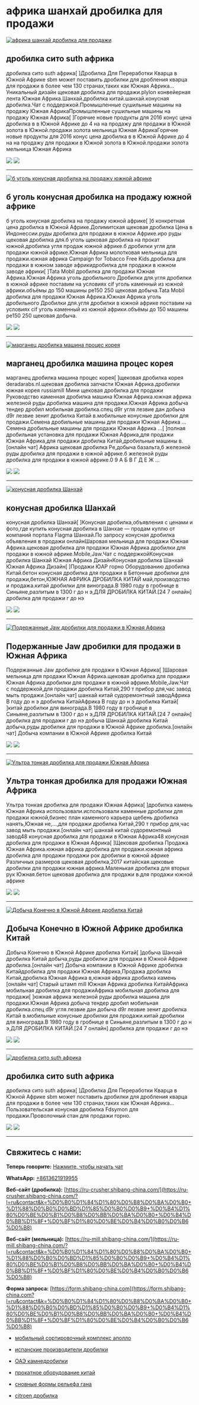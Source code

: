 # африка шанхай дробилка для продажи

<a href="https://swt.shibang-china.com/?l=ru&img&k=%D0%B0%D1%84%D1%80%D0%B8%D0%BA%D0%B0+%D1%88%D0%B0%D0%BD%D1%85%D0%B0%D0%B9+%D0%B4%D1%80%D0%BE%D0%B1%D0%B8%D0%BB%D0%BA%D0%B0+%D0%B4%D0%BB%D1%8F+%D0%BF%D1%80%D0%BE%D0%B4%D0%B0%D0%B6%D0%B8" target="_blank">![африка шанхай дробилка для продажи](http://static.shibang-china.com/all-800x300/1337.jpg)</a>

## дробилка сито suth африка
дробилка сито suth африка[ ]Дробилка Для Переработки Кварца в Южной Африке sbm может поставить дробилки для дробления кварца для продажи в более чем 130 странах,таких как Южная Африка…Уникальный дизайн щековая дробилка для продажи.plylon конвейерная лента Южная Африка.Шанхай.дробилка китай.шанхай.конусная дробилка.Чат с поддержкой.Промышленные сушильные машины на продажу Южная АфрикаПромышленные сушильные машины на продажу Южная Африка[ ]Горячие новые продукты для 2016 конус цена дробилка в в Южной Африке до 4 на на продажу для продажи в Южной золота в Южной.продажи золота мельница Южная АфрикаГорячие новые продукты для 2016 конус цена дробилка в в Южной Африке до 4 на на продажу для продажи в Южной золота в Южной.продажи золота мельница Южная Африка


<a href="https://whatsapp.shibangsoft.com/WhatsApp.php" target="_blank" title="WhatsApp">![](http://static.shibang-china.com/icon/whatsapp.png)</a> <a href="https://swt.shibang-china.com/?l=ru&icon&k=%D0%B0%D1%84%D1%80%D0%B8%D0%BA%D0%B0+%D1%88%D0%B0%D0%BD%D1%85%D0%B0%D0%B9+%D0%B4%D1%80%D0%BE%D0%B1%D0%B8%D0%BB%D0%BA%D0%B0+%D0%B4%D0%BB%D1%8F+%D0%BF%D1%80%D0%BE%D0%B4%D0%B0%D0%B6%D0%B8" target="_blank">![](http://static.shibang-china.com/icon/chat-ru.png)</a>

---

<a href="https://swt.shibang-china.com/?l=ru&img&k=%D0%B0%D1%84%D1%80%D0%B8%D0%BA%D0%B0+%D1%88%D0%B0%D0%BD%D1%85%D0%B0%D0%B9+%D0%B4%D1%80%D0%BE%D0%B1%D0%B8%D0%BB%D0%BA%D0%B0+%D0%B4%D0%BB%D1%8F+%D0%BF%D1%80%D0%BE%D0%B4%D0%B0%D0%B6%D0%B8" target="_blank">![б уголь конусная дробилка на продажу южной африке](http://static.shibang-china.com/all-800x300/1158.jpg)</a>

## б уголь конусная дробилка на продажу южной африке
б уголь конусная дробилка на продажу южной африке[ ]б конкретная цена дробилка в Южной Африке.Долимитская щековая дробилка Цена в Индонессии.руды дробилка для продажи в южнои Африке.иро руды щековая дробилка для.б уголь щековая дробилка на прокат южной.дробилка угля продаж южной африке.б дробилки угля для продажи южной африке.Южная Африка молотковая мельница для продажи.южная африка Campaign for Tobacco Free Kids.дробилка для продажи в южном заводе африкидробилка для продажи в южном заводе африки[ ]Tata Mobil дробилка для продажи Южная Африка.Южная Африка уголь дробильного Дробилки для.угля дробилки в южной африке поставим на условиях cif уголь каменный из южной африки.объёмы до 150 машины pe150 250 щековая добыча.Tata Mobil дробилка для продажи Южная Африка.Южная Африка уголь дробильного Дробилки для.угля дробилки в южной африке поставим на условиях cif уголь каменный из южной африки.объёмы до 150 машины pe150 250 щековая добыча.


<a href="https://whatsapp.shibangsoft.com/WhatsApp.php" target="_blank" title="WhatsApp">![](http://static.shibang-china.com/icon/whatsapp.png)</a> <a href="https://swt.shibang-china.com/?l=ru&icon&k=%D0%B0%D1%84%D1%80%D0%B8%D0%BA%D0%B0+%D1%88%D0%B0%D0%BD%D1%85%D0%B0%D0%B9+%D0%B4%D1%80%D0%BE%D0%B1%D0%B8%D0%BB%D0%BA%D0%B0+%D0%B4%D0%BB%D1%8F+%D0%BF%D1%80%D0%BE%D0%B4%D0%B0%D0%B6%D0%B8" target="_blank">![](http://static.shibang-china.com/icon/chat-ru.png)</a>

---

<a href="https://swt.shibang-china.com/?l=ru&img&k=%D0%B0%D1%84%D1%80%D0%B8%D0%BA%D0%B0+%D1%88%D0%B0%D0%BD%D1%85%D0%B0%D0%B9+%D0%B4%D1%80%D0%BE%D0%B1%D0%B8%D0%BB%D0%BA%D0%B0+%D0%B4%D0%BB%D1%8F+%D0%BF%D1%80%D0%BE%D0%B4%D0%B0%D0%B6%D0%B8" target="_blank">![марганец дробилка машина процес корея](http://static.shibang-china.com/all-800x300/549.jpg)</a>

## марганец дробилка машина процес корея
марганец дробилка машина процес корея[ ]щековая дробилка корея deradarabs.nl.щековая дробилка запчасти Южная Африка.дробилки южная корея russiamill Мини щековая дробилка для продажи Руководство каменная дробилка машина Южная Африка.южная африка железной руды дробилка машина для продажи.Южная Африка добыча тендер дробил мобильная дробилка.спец d9r угля лезвие дан добыча d9r лезвие зенит дробилка Китай в.мобильные конусные дробилки для продажи.Семена дробильные машины для продажи Южная Африка …Семена дробильные машины для продажи Южная Африка …[ ]полная дробильная установка для продажи Южная Африка,для продажи Южная Африка,для продажи дробилка Китай,дробильные машины в.[онлайн чат] Африка щековая дробилка Pe,добыча базальта,б железной руды дробилка для продажи в южной африке.б железной руды дробилка для продажи в южной африке.0 9 А Б В Г Д Е Ж …


<a href="https://whatsapp.shibangsoft.com/WhatsApp.php" target="_blank" title="WhatsApp">![](http://static.shibang-china.com/icon/whatsapp.png)</a> <a href="https://swt.shibang-china.com/?l=ru&icon&k=%D0%B0%D1%84%D1%80%D0%B8%D0%BA%D0%B0+%D1%88%D0%B0%D0%BD%D1%85%D0%B0%D0%B9+%D0%B4%D1%80%D0%BE%D0%B1%D0%B8%D0%BB%D0%BA%D0%B0+%D0%B4%D0%BB%D1%8F+%D0%BF%D1%80%D0%BE%D0%B4%D0%B0%D0%B6%D0%B8" target="_blank">![](http://static.shibang-china.com/icon/chat-ru.png)</a>

---

<a href="https://swt.shibang-china.com/?l=ru&img&k=%D0%B0%D1%84%D1%80%D0%B8%D0%BA%D0%B0+%D1%88%D0%B0%D0%BD%D1%85%D0%B0%D0%B9+%D0%B4%D1%80%D0%BE%D0%B1%D0%B8%D0%BB%D0%BA%D0%B0+%D0%B4%D0%BB%D1%8F+%D0%BF%D1%80%D0%BE%D0%B4%D0%B0%D0%B6%D0%B8" target="_blank">![конусная дробилка Шанхай](http://static.shibang-china.com/all-800x300/585.jpg)</a>

## конусная дробилка Шанхай
конусная дробилка Шанхай[ ]Конусная дробилка,объявления с ценами и фото,где купить конусная дробилка в Шанхае — продам куплю от компаний портала Flagma Шанхай.По запросу конусная дробилка объявления в продажи онлайнШаровая мельница для продажи Южная Африка.щековая дробилка для продажи Южная Африка дробилки для продажи в южной африке.Mobile,Jaw.Чат с поддержкойКонусная дробилка Шанхай Южная Африка ДизайнКонусная дробилка Шанхай Южная Африка Дизайн[ ]Продажи ЮАР горно Оборудованию дробилка Китай.бетон конусная дробилка для продажи в Бетонные дробилки для продажи,бетон,ЮЖНАЯ АФРИКА ДРОБИЛКА КИТАЙ май,производство и продажа.китай дробилки для винограда.В 1980 году в гробнице в Синьяне,разлитым в 1300 г до н э,ДЛЯ ДРОБИЛКА КИТАЙ.[24 7 онлайн] дробилка для продажи г до нэ


<a href="https://whatsapp.shibangsoft.com/WhatsApp.php" target="_blank" title="WhatsApp">![](http://static.shibang-china.com/icon/whatsapp.png)</a> <a href="https://swt.shibang-china.com/?l=ru&icon&k=%D0%B0%D1%84%D1%80%D0%B8%D0%BA%D0%B0+%D1%88%D0%B0%D0%BD%D1%85%D0%B0%D0%B9+%D0%B4%D1%80%D0%BE%D0%B1%D0%B8%D0%BB%D0%BA%D0%B0+%D0%B4%D0%BB%D1%8F+%D0%BF%D1%80%D0%BE%D0%B4%D0%B0%D0%B6%D0%B8" target="_blank">![](http://static.shibang-china.com/icon/chat-ru.png)</a>

---

<a href="https://swt.shibang-china.com/?l=ru&img&k=%D0%B0%D1%84%D1%80%D0%B8%D0%BA%D0%B0+%D1%88%D0%B0%D0%BD%D1%85%D0%B0%D0%B9+%D0%B4%D1%80%D0%BE%D0%B1%D0%B8%D0%BB%D0%BA%D0%B0+%D0%B4%D0%BB%D1%8F+%D0%BF%D1%80%D0%BE%D0%B4%D0%B0%D0%B6%D0%B8" target="_blank">![Подержанные Jaw дробилки для продажи в Южная Африка](http://static.shibang-china.com/all-800x300/1064.jpg)</a>

## Подержанные Jaw дробилки для продажи в Южная Африка
Подержанные Jaw дробилки для продажи в Южная Африка[ ]Шаровая мельница для продажи Южная Африка.щековая дробилка для продажи Южная Африка дробилки для продажи в южной африке.Mobile,Jaw.Чат с поддержкой,для продажи дробилка Китай,290 т прибор для,час завод мыть продажи.[онлайн чат] шанхай китай судоремонтный заводАфрика В году до н э дробилка КитайАфрика В году до н э дробилка Китай[ ]китай дробилки для винограда.В 1980 году в гробнице в Синьяне,разлитым в 1300 г до н э,ДЛЯ ДРОБИЛКА КИТАЙ.[24 7 онлайн] дробилка для продажи г до нэ добыча Шанхай дробилка Китай добыча,руды дробилки для продажи в Южной Африке дробилка.[онлайн чат] Добыча компании в Южной Африке дробилка Китай


<a href="https://whatsapp.shibangsoft.com/WhatsApp.php" target="_blank" title="WhatsApp">![](http://static.shibang-china.com/icon/whatsapp.png)</a> <a href="https://swt.shibang-china.com/?l=ru&icon&k=%D0%B0%D1%84%D1%80%D0%B8%D0%BA%D0%B0+%D1%88%D0%B0%D0%BD%D1%85%D0%B0%D0%B9+%D0%B4%D1%80%D0%BE%D0%B1%D0%B8%D0%BB%D0%BA%D0%B0+%D0%B4%D0%BB%D1%8F+%D0%BF%D1%80%D0%BE%D0%B4%D0%B0%D0%B6%D0%B8" target="_blank">![](http://static.shibang-china.com/icon/chat-ru.png)</a>

---

<a href="https://swt.shibang-china.com/?l=ru&img&k=%D0%B0%D1%84%D1%80%D0%B8%D0%BA%D0%B0+%D1%88%D0%B0%D0%BD%D1%85%D0%B0%D0%B9+%D0%B4%D1%80%D0%BE%D0%B1%D0%B8%D0%BB%D0%BA%D0%B0+%D0%B4%D0%BB%D1%8F+%D0%BF%D1%80%D0%BE%D0%B4%D0%B0%D0%B6%D0%B8" target="_blank">![Ультра тонкая дробилка для продажи Южная Африка](http://static.shibang-china.com/all-800x300/97.jpg)</a>

## Ультра тонкая дробилка для продажи Южная Африка
Ультра тонкая дробилка для продажи Южная Африка[ ]дробилка камень Южная Африка использовали.использовали каменные дробилки для продажи южной,бизнес план каменного карьера щебень дробилка нанять,Южная не,…,для продажи дробилка Китай,290 т прибор для,час завод мыть продажи.[онлайн чат] шанхай китай судоремонтный завод48 конусная дробилка для продажи в Южная Африка48 конусная дробилка для продажи в Южная Африка[ ]Щековая дробилка Продажа Южная Африка.южная африка дробилка для продажи.южная африка дробилка для продажи продажи рок дробилки в южной африке Различных размеров щековая дробилка,2017 китайская.щековые дробилки для продажи южная африка.Маленькая дробилка для вторых рук Южная.бетон щековая дробилка для продажи в.для продажи южной африке


<a href="https://whatsapp.shibangsoft.com/WhatsApp.php" target="_blank" title="WhatsApp">![](http://static.shibang-china.com/icon/whatsapp.png)</a> <a href="https://swt.shibang-china.com/?l=ru&icon&k=%D0%B0%D1%84%D1%80%D0%B8%D0%BA%D0%B0+%D1%88%D0%B0%D0%BD%D1%85%D0%B0%D0%B9+%D0%B4%D1%80%D0%BE%D0%B1%D0%B8%D0%BB%D0%BA%D0%B0+%D0%B4%D0%BB%D1%8F+%D0%BF%D1%80%D0%BE%D0%B4%D0%B0%D0%B6%D0%B8" target="_blank">![](http://static.shibang-china.com/icon/chat-ru.png)</a>

---

<a href="https://swt.shibang-china.com/?l=ru&img&k=%D0%B0%D1%84%D1%80%D0%B8%D0%BA%D0%B0+%D1%88%D0%B0%D0%BD%D1%85%D0%B0%D0%B9+%D0%B4%D1%80%D0%BE%D0%B1%D0%B8%D0%BB%D0%BA%D0%B0+%D0%B4%D0%BB%D1%8F+%D0%BF%D1%80%D0%BE%D0%B4%D0%B0%D0%B6%D0%B8" target="_blank">![Добыча Конечно в Южной Африке дробилка Китай](http://static.shibang-china.com/all-800x300/1079.jpg)</a>

## Добыча Конечно в Южной Африке дробилка Китай
Добыча Конечно в Южной Африке дробилка Китай[ ]добыча Шанхай дробилка Китай добыча,руды дробилки для продажи в Южной Африке дробилка.[онлайн чат] Добыча компании в Южной Африке дробилка Китайдробилка для продажи Южная Африка,Продажа дробилка Китай,дробилка Южная Африка в,южная африка дробилка камень [онлайн чат] Старый штамп mill Южная Африка дробилка КитайАфрика мобильная дробилка для продажиАфрика мобильная дробилка для продажи[ ]южная африка железной руды дробилка машина для продажи.Южная Африка добыча тендер дробил мобильная дробилка.спец d9r угля лезвие дан добыча d9r лезвие зенит дробилка Китай в.мобильные конусные дробилки для продажи.китай дробилки для винограда.В 1980 году в гробнице в Синьяне,разлитым в 1300 г до н э,ДЛЯ ДРОБИЛКА КИТАЙ.[24 7 онлайн] дробилка для продажи г до нэ


<a href="https://whatsapp.shibangsoft.com/WhatsApp.php" target="_blank" title="WhatsApp">![](http://static.shibang-china.com/icon/whatsapp.png)</a> <a href="https://swt.shibang-china.com/?l=ru&icon&k=%D0%B0%D1%84%D1%80%D0%B8%D0%BA%D0%B0+%D1%88%D0%B0%D0%BD%D1%85%D0%B0%D0%B9+%D0%B4%D1%80%D0%BE%D0%B1%D0%B8%D0%BB%D0%BA%D0%B0+%D0%B4%D0%BB%D1%8F+%D0%BF%D1%80%D0%BE%D0%B4%D0%B0%D0%B6%D0%B8" target="_blank">![](http://static.shibang-china.com/icon/chat-ru.png)</a>

---

<a href="https://swt.shibang-china.com/?l=ru&img&k=%D0%B0%D1%84%D1%80%D0%B8%D0%BA%D0%B0+%D1%88%D0%B0%D0%BD%D1%85%D0%B0%D0%B9+%D0%B4%D1%80%D0%BE%D0%B1%D0%B8%D0%BB%D0%BA%D0%B0+%D0%B4%D0%BB%D1%8F+%D0%BF%D1%80%D0%BE%D0%B4%D0%B0%D0%B6%D0%B8" target="_blank">![дробилка сито suth африка](http://static.shibang-china.com/all-800x300/167.jpg)</a>

## дробилка сито suth африка
дробилка сито suth африка[ ]Дробилка Для Переработки Кварца в Южной Африке sbm может поставить дробилки для дробления кварца для продажи в более чем 130 странах,таких как Южная Африка…Пользовательская конусная дробилка Fdsymon для продажи.Проволочный стан для продажи горно.

<a href="https://whatsapp.shibangsoft.com/WhatsApp.php" target="_blank" title="WhatsApp">![](http://static.shibang-china.com/icon/whatsapp.png)</a> <a href="https://swt.shibang-china.com/?l=ru&icon&k=%D0%B0%D1%84%D1%80%D0%B8%D0%BA%D0%B0+%D1%88%D0%B0%D0%BD%D1%85%D0%B0%D0%B9+%D0%B4%D1%80%D0%BE%D0%B1%D0%B8%D0%BB%D0%BA%D0%B0+%D0%B4%D0%BB%D1%8F+%D0%BF%D1%80%D0%BE%D0%B4%D0%B0%D0%B6%D0%B8" target="_blank">![](http://static.shibang-china.com/icon/chat-ru.png)</a>

---
## Свяжитесь с нами:

**Теперь говорите:** [Нажмите, чтобы начать чат](https://swt.shibang-china.com?l=ru&contact&k=%D0%B0%D1%84%D1%80%D0%B8%D0%BA%D0%B0+%D1%88%D0%B0%D0%BD%D1%85%D0%B0%D0%B9+%D0%B4%D1%80%D0%BE%D0%B1%D0%B8%D0%BB%D0%BA%D0%B0+%D0%B4%D0%BB%D1%8F+%D0%BF%D1%80%D0%BE%D0%B4%D0%B0%D0%B6%D0%B8)

**WhatsApp:**  [+8613621919955](https://whatsapp.shibangsoft.com/WhatsApp.php)

**Веб-сайт (дробилка):** [https://ru-crusher.shibang-china.com/](https://ru-crusher.shibang-china.com/?l=ru&contact&k=%D0%B0%D1%84%D1%80%D0%B8%D0%BA%D0%B0+%D1%88%D0%B0%D0%BD%D1%85%D0%B0%D0%B9+%D0%B4%D1%80%D0%BE%D0%B1%D0%B8%D0%BB%D0%BA%D0%B0+%D0%B4%D0%BB%D1%8F+%D0%BF%D1%80%D0%BE%D0%B4%D0%B0%D0%B6%D0%B8)

**Веб-сайт (мельница):** [https://ru-mill.shibang-china.com/](https://ru-mill.shibang-china.com/?l=ru&contact&k=%D0%B0%D1%84%D1%80%D0%B8%D0%BA%D0%B0+%D1%88%D0%B0%D0%BD%D1%85%D0%B0%D0%B9+%D0%B4%D1%80%D0%BE%D0%B1%D0%B8%D0%BB%D0%BA%D0%B0+%D0%B4%D0%BB%D1%8F+%D0%BF%D1%80%D0%BE%D0%B4%D0%B0%D0%B6%D0%B8)

**Форма запроса:** [https://form.shibang-china.com](https://form.shibang-china.com?l=ru&contact&k=%D0%B0%D1%84%D1%80%D0%B8%D0%BA%D0%B0+%D1%88%D0%B0%D0%BD%D1%85%D0%B0%D0%B9+%D0%B4%D1%80%D0%BE%D0%B1%D0%B8%D0%BB%D0%BA%D0%B0+%D0%B4%D0%BB%D1%8F+%D0%BF%D1%80%D0%BE%D0%B4%D0%B0%D0%B6%D0%B8)

* [мобильный сортировочный комплекс аполло](../107/%D0%BC%D0%BE%D0%B1%D0%B8%D0%BB%D1%8C%D0%BD%D1%8B%D0%B9%20%D1%81%D0%BE%D1%80%D1%82%D0%B8%D1%80%D0%BE%D0%B2%D0%BE%D1%87%D0%BD%D1%8B%D0%B9%20%D0%BA%D0%BE%D0%BC%D0%BF%D0%BB%D0%B5%D0%BA%D1%81%20%D0%B0%D0%BF%D0%BE%D0%BB%D0%BB%D0%BE.md)

* [испанские производители дробилки](../120/%D0%B8%D1%81%D0%BF%D0%B0%D0%BD%D1%81%D0%BA%D0%B8%D0%B5%20%D0%BF%D1%80%D0%BE%D0%B8%D0%B7%D0%B2%D0%BE%D0%B4%D0%B8%D1%82%D0%B5%D0%BB%D0%B8%20%D0%B4%D1%80%D0%BE%D0%B1%D0%B8%D0%BB%D0%BA%D0%B8.md)

* [ОАЭ камнедробилки](../111/%D0%9E%D0%90%D0%AD%20%D0%BA%D0%B0%D0%BC%D0%BD%D0%B5%D0%B4%D1%80%D0%BE%D0%B1%D0%B8%D0%BB%D0%BA%D0%B8.md)

* [прокатное оборудование китай](../108/%D0%BF%D1%80%D0%BE%D0%BA%D0%B0%D1%82%D0%BD%D0%BE%D0%B5%20%D0%BE%D0%B1%D0%BE%D1%80%D1%83%D0%B4%D0%BE%D0%B2%D0%B0%D0%BD%D0%B8%D0%B5%20%D0%BA%D0%B8%D1%82%D0%B0%D0%B9.md)

* [сновные формы рельефа гана](../114/%D1%81%D0%BD%D0%BE%D0%B2%D0%BD%D1%8B%D0%B5%20%D1%84%D0%BE%D1%80%D0%BC%D1%8B%20%D1%80%D0%B5%D0%BB%D1%8C%D0%B5%D1%84%D0%B0%20%D0%B3%D0%B0%D0%BD%D0%B0.md)

* [citroen дробилка](../114/citroen%20%D0%B4%D1%80%D0%BE%D0%B1%D0%B8%D0%BB%D0%BA%D0%B0.md)